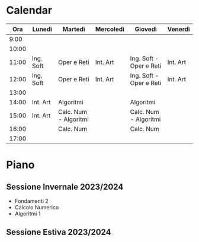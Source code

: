 # Calendar
| Ora   | Lunedì    | Martedì               | Mercoledì | Giovedì                 | Venerdì  |
| ----- | --------- | --------------------- | --------- | ----------------------- | -------- |
| 9:00  |           |                       |           |                         |          |
| 10:00 |           |                       |           |                         |          |
| 11:00 | Ing. Soft | Oper e Reti           | Int. Art  | Ing. Soft - Oper e Reti | Int. Art |
| 12:00 | Ing. Soft | Oper e Reti           | Int. Art  | Ing. Soft - Oper e Reti | Int. Art |
| 13:00 |           |                       |           |                         |          |
| 14:00 | Int. Art  | Algoritmi             |           | Algoritmi               |          |
| 15:00 | Int. Art  | Calc. Num - Algoritmi |           | Calc. Num - Algoritmi   |          |
| 16:00 |           | Calc. Num             |           | Calc. Num               |          |
| 17:00 |           |                       |           |                         |          |

# Piano
## Sessione Invernale 2023/2024

- Fondamenti 2
- Calcolo Numerico
- Algoritmi 1

## Sessione Estiva 2023/2024

